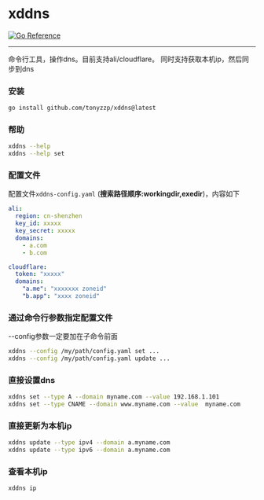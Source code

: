 # xddns

[![Go Reference](https://pkg.go.dev/badge/github.com/tonyzzp/xddns.svg)](https://pkg.go.dev/github.com/tonyzzp/xddns)

--------------

命令行工具，操作dns。目前支持ali/cloudflare。
同时支持获取本机ip，然后同步到dns

### 安装
```bash
go install github.com/tonyzzp/xddns@latest
```

### 帮助

```bash
xddns --help
xddns --help set
```

### 配置文件

配置文件`xddns-config.yaml` (**搜索路径顺序:workingdir,exedir**)，内容如下
```yaml
ali:
  region: cn-shenzhen
  key_id: xxxxx
  key_secret: xxxxx
  domains:
    - a.com
    - b.com

cloudflare:
  token: "xxxxx"
  domains:
    "a.me": "xxxxxxx zoneid"
    "b.app": "xxxx zoneid"
```

### 通过命令行参数指定配置文件

--config参数一定要加在子命令前面

```bash
xddns --config /my/path/config.yaml set ...
xddns --config /my/path/config.yaml update ...
```


### 直接设置dns

```bash
xddns set --type A --domain myname.com --value 192.168.1.101
xddns set --type CNAME --domain www.myname.com --value  myname.com
```


### 直接更新为本机ip
```bash
xddns update --type ipv4 --domain a.myname.com
xddns update --type ipv6 --domain a.myname.com
```

### 查看本机ip
```bash
xddns ip
```